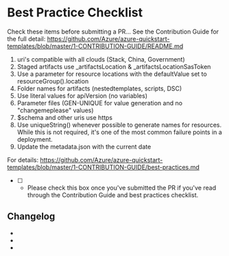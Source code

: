 # Best Practice Checklist

Check these items before submitting a PR... See the Contribution Guide for the full detail: https://github.com/Azure/azure-quickstart-templates/blob/master/1-CONTRIBUTION-GUIDE/README.md 

1. uri's compatible with all clouds (Stack, China, Government)
1. Staged artifacts use _artifactsLocation & _artifactsLocationSasToken
1. Use a parameter for resource locations with the defaultValue set to resourceGroup().location
1. Folder names for artifacts (nestedtemplates, scripts, DSC)
1. Use literal values for apiVersion (no variables)
1. Parameter files (GEN-UNIQUE for value generation and no "changemeplease" values)
1. $schema and other uris use https
1. Use uniqueString() whenever possible to generate names for resources.  While this is not required, it's one of the most common failure points in a deployment.
1. Update the metadata.json with the current date

For details: https://github.com/Azure/azure-quickstart-templates/blob/master/1-CONTRIBUTION-GUIDE/best-practices.md

- [ ] - Please check this box once you've submitted the PR if you've read through the Contribution Guide and best practices checklist.

## Changelog

*
*
*

